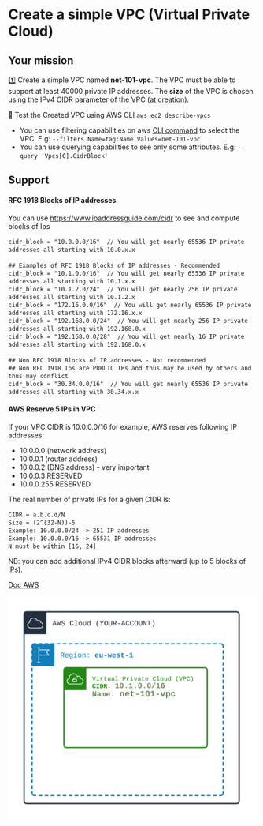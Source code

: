# Create a simple VPC (Virtual Private Cloud)

## Your mission
1️⃣ Create a simple VPC named **net-101-vpc**. 
The VPC must be able to support at least 40000 private IP addresses.
The **size** of the VPC is chosen using the IPv4 CIDR parameter of the VPC (at creation).

🏁 Test the Created VPC using AWS CLI `aws ec2 describe-vpcs`  
- You can use filtering capabilities on aws [CLI command](https://docs.aws.amazon.com/cli/latest/userguide/cli-usage-filter.html) to select the VPC. E.g: ``--filters Name=tag:Name,Values=net-101-vpc``
- You can use querying capabilities to see only some attributes. E.g: ``--query 'Vpcs[0].CidrBlock'``

## Support
#### RFC 1918 Blocks of IP addresses
You can use https://www.ipaddressguide.com/cidr to see and compute blocks of Ips

```hcl
cidr_block = "10.0.0.0/16"  // You will get nearly 65536 IP private addresses all starting with 10.0.x.x

## Examples of RFC 1918 Blocks of IP addresses - Recommended
cidr_block = "10.1.0.0/16"  // You will get nearly 65536 IP private addresses all starting with 10.1.x.x
cidr_block = "10.1.2.0/24"  // You will get nearly 256 IP private addresses all starting with 10.1.2.x
cidr_block = "172.16.0.0/16"  // You will get nearly 65536 IP private addresses all starting with 172.16.x.x
cidr_block = "192.168.0.0/24"  // You will get nearly 256 IP private addresses all starting with 192.168.0.x
cidr_block = "192.168.0.0/28"  // You will get nearly 16 IP private addresses all starting with 192.168.0.x

## Non RFC 1918 Blocks of IP addresses - Not recommended
## Non RFC 1918 Ips are PUBLIC IPs and thus may be used by others and thus may conflict
cidr_block = "30.34.0.0/16"  // You will get nearly 65536 IP private addresses all starting with 30.34.x.x
```

#### AWS Reserve 5 IPs in VPC
If your VPC CIDR is 10.0.0.0/16 for example, AWS reserves following IP addresses:
- 10.0.0.0  (network address)
- 10.0.0.1  (router address)
- 10.0.0.2  (DNS address)  - very important
- 10.0.0.3  RESERVED
- 10.0.0.255  RESERVED

The real number of private IPs for a given CIDR is:
```
CIDR = a.b.c.d/N
Size = (2^(32-N))-5
Example: 10.0.0.0/24 -> 251 IP addresses
Example: 10.0.0.0/16 -> 65531 IP addresses
N must be within [16, 24]
```


NB: you can add additional IPv4 CIDR blocks afterward (up to 5 blocks of IPs).

[Doc AWS](https://docs.aws.amazon.com/vpc/latest/userguide/VPC_Subnets.html)


![Image of VPC](./doc/101-basic-vpc.png)
